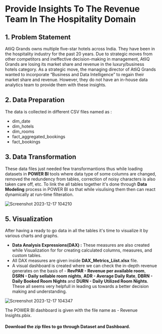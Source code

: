 
# Provide Insights To The Revenue Team In The Hospitality Domain



## 1. Problem Statement
AtliQ Grands owns multiple five-star hotels across India. They have been in the hospitality industry for the past 20 years. Due to strategic moves from other competitors and ineffective decision-making in management, AtliQ Grands are losing its market share and revenue in the luxury/business hotels category. As a strategic move, the managing director of AtliQ Grands wanted to incorporate “Business and Data Intelligence” to regain their market share and revenue. However, they do not have an in-house data analytics team to provide them with these insights.

## 2. Data Preparation
The data is collected in different CSV files named as :
 - dim_date
 - dim_hotels
 - dim_rooms
 - fact_aggregated_bookings
 - fact_bookings

## 3. Data Transformation
These data files just needed few transformantions thus while loading datasets in **POWER BI** tools where data type of some columns are changed, removed the redundency from tables, correction of noisy characters is also taken care off, etc.
To link the all tables together it's done through **Data Modeling** process in POWER BI so that while visulising them then can react dynamically at run-time filteration.


![Screenshot 2023-12-17 104210](https://github.com/who-deepanshu/Data-Analysis-Work/assets/129099978/6c3e2ba2-e03a-4722-bd10-63bca02d4421)
 
## 5. Visualization 
After having a ready to go data in all the tables it's time to visualize it by various charts and graphs.
 - **Data Analysis Expressions(DAX) :** These measures are also created while Visualization for for creating calculated columns, measures, and custom tables.
 - All DAX measures are given inside **DAX_Metrics_Liist.xlsx** file.
 - A visual dashboard is created where we can check the in-depth revenue generates on the basis of - **RevPAR - Revenue per available room**, **DSRN - Daily sellable room nights**, **ADR - Average Daily Rate**, **DBRN - Daily Booked Room Nights** and **DURN - Daily Utilized Room Nights**. These all seems very helpfull in leading us towards a better decision making and understanding.


![Screenshot 2023-12-17 104347](https://github.com/who-deepanshu/Data-Analysis-Work/assets/129099978/7dd2c53d-7878-4966-91e8-885f27b36838)

The POWER BI dashboard is given with the file name as - Revenue Insights.pbix.

#### Download the zip files to go through Dataset and Dashboard.

